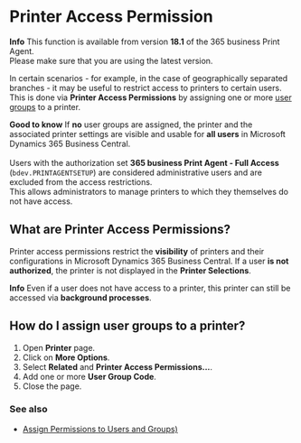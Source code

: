 # Printer Access Permission

<div class="alert alert-info">
    <i class="fa-duotone fa-solid fa-circle-info fa-xl"></i>
    <strong>Info</strong>
	This function is available from version <b>18.1</b> of the 365 business Print Agent.<br>
	Please make sure that you are using the latest version.
</div>

In certain scenarios - for example, in the case of geographically separated branches - it may be useful to restrict access to printers to certain users.  
This is done via **Printer Access Permissions** by assigning one or more [user groups](https://learn.microsoft.com/de-DE/dynamics365/business-central/ui-define-granular-permissions) to a printer.

<div class="alert alert-notice">
    <i class="fa-duotone fa-solid fa-lightbulb fa-xl"></i>
    <strong>Good to know</strong>
	If <b>no</b> user groups are assigned, the printer and the associated printer settings are visible and usable for <b>all users</b> in Microsoft Dynamics 365 Business Central. <br>
	<br>
	Users with the authorization set <b>365 business Print Agent - Full Access</b> (<code>bdev.PRINTAGENTSETUP</code>) are considered administrative users and are excluded from the access restrictions.<br>
	This allows administrators to manage printers to which they themselves do not have access.
</div>

## What are Printer Access Permissions?

Printer access permissions restrict the **visibility** of printers and their configurations in Microsoft Dynamics 365 Business Central.
If a user **is not authorized**, the printer is not displayed in the **Printer Selections**.

<div class="alert alert-info">
    <i class="fa-duotone fa-solid fa-circle-info fa-xl"></i>
    <strong>Info</strong>
	Even if a user does not have access to a printer, this printer can still be accessed via <b>background processes</b>.
</div>

## How do I assign user groups to a printer?

 1. Open **Printer** page.
 2. Click on **More Options**.
 3. Select **Related** and **Printer Access Permissions...**.
 4. Add one or more **User Group Code**.
 5. Close the page.

### See also

 - [Assign Permissions to Users and Groups)](https://learn.microsoft.com/en-us/dynamics365/business-central/ui-define-granular-permissions)
